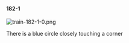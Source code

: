 #### 182-1
![train-182-1-0.png](https://github.com/lil-lab/nlvr/raw/master/nlvr/train/images/75/train-182-1-0.png "train-182-1-0.png")

There is a blue circle closely touching a corner